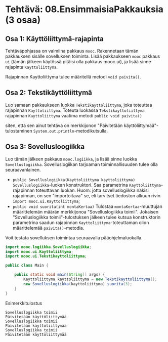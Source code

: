 # Tehtävä: 08.EnsimmaisiaPakkauksia (3 osaa)

## Osa 1: Käyttöliittymä-rajapinta

Tehtäväpohjassa on valmiina pakkaus `mooc`. Rakennetaan tämän pakkauksen 
sisälle sovelluksen toiminta. 
Lisää pakkaukseen `mooc` pakkaus `ui` 
(tämän jälkeen käytössä pitäisi olla pakkaus mooc.ui), 
ja lisää sinne rajapinta `Kayttoliittyma`.

Rajapinnan Kayttoliittyma tulee määritellä metodi `void paivita()`.

## Osa 2: Tekstikäyttöliittymä

Luo samaan pakkaukseen luokka `Tekstikayttoliittyma`, joka toteuttaa 
rajapinnan `Kayttoliittyma`. Toteuta luokassa `Tekstikayttoliittyma` 
rajapinnan `Kayttoliittyma` vaatima metodi 
`public void paivita()` 

siten, että sen ainut tehtävä on merkkijonon 
"Päivitetään käyttöliittymää"-tulostaminen 
`System.out.println`-metodikutsulla.

## Osa 3: Sovellusloogiikka

Luo tämän jälkeen pakkaus `mooc.logiikka`, ja lisää sinne luokka 
`Sovelluslogiikka`. Sovelluslogiikan tarjoaman toiminnallisuuden tulee 
olla seuraavanlainen.

- `public Sovelluslogiikka(Kayttoliittyma kayttoliittyma)`
  `Sovelluslogiikka`-luokan konstruktori. Saa parametrina 
  `Kayttoliittyma`-rajapinnan toteuttavan luokan. 
  Huom: jotta sovelluslogiikka näkisi rajapinnan, on sen "importoitava" se, 
  eli tarvitset tiedoston alkuun rivin `import mooc.ui.Kayttoliittyma`;
- `public void suorita(int montaKertaa)` Tulostaa `montaKertaa`-muuttujan 
  määrittelemän määrän merkkijonoa "Sovelluslogiikka toimii". 
  Jokaisen "Sovelluslogiikka toimii"-tulostuksen jälkeen tulee kutsua 
  konstruktorin parametrina saadun rajapinnan 
  `Kayttoliittyma`-toteuttaman olion määrittelemää `paivita()`-metodia.

Voit testata sovelluksen toimintaa seuraavalla pääohjelmaluokalla.

```java
import mooc.logiikka.Sovelluslogiikka;
import mooc.ui.Kayttoliittyma;
import mooc.ui.Tekstikayttoliittyma;

public class Main {

    public static void main(String[] args) {
        Kayttoliittyma kayttoliittyma = new Tekstikayttoliittyma();
        new Sovelluslogiikka(kayttoliittyma).suorita(3);
    }
}
```

Esimerkkitulostus

```
Sovelluslogiikka toimii
Päivitetään käyttöliittymää
Sovelluslogiikka toimii
Päivitetään käyttöliittymää
Sovelluslogiikka toimii
Päivitetään käyttöliittymää
```

